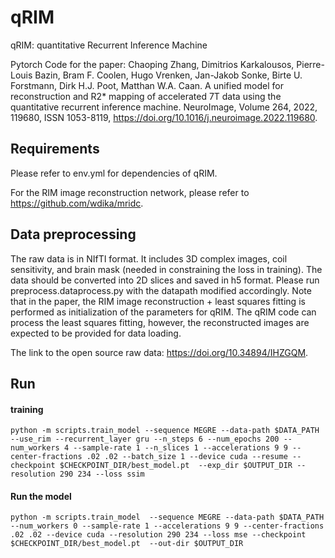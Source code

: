 # qRIM
qRIM: quantitative Recurrent Inference Machine 

Pytorch Code for the paper:
Chaoping Zhang, Dimitrios Karkalousos, Pierre-Louis Bazin, Bram F. Coolen, Hugo Vrenken, Jan-Jakob Sonke, Birte U. Forstmann, Dirk H.J. Poot, Matthan W.A. Caan.
A unified model for reconstruction and R2* mapping of accelerated 7T data using the quantitative recurrent inference machine. NeuroImage, Volume 264, 2022, 119680, ISSN 1053-8119, https://doi.org/10.1016/j.neuroimage.2022.119680.

## Requirements
Please refer to env.yml for dependencies of qRIM.

For the RIM image reconstruction network, please refer to https://github.com/wdika/mridc.


## Data preprocessing
The raw data is in NIfTI format. It includes 3D complex images, coil sensitivity, and brain mask (needed in constraining the loss in training). The data should be converted into 2D slices and saved in h5 format. Please run preprocess.dataprocess.py with the datapath modified accordingly. Note that in the paper, the RIM image reconstruction + least squares fitting is performed as initialization of the parameters for qRIM. The qRIM code can process the least squares fitting, however, the reconstructed images are expected to be provided for data loading.

The link to the open source raw data: https://doi.org/10.34894/IHZGQM.
## Run
#### training
`
python -m scripts.train_model
--sequence
MEGRE
--data-path
$DATA_PATH
--use_rim
--recurrent_layer
gru
--n_steps
6
--num_epochs
200
--num_workers
4
--sample-rate
1
--n_slices
1
--accelerations
9
9
--center-fractions
.02
.02
--batch_size
1
--device
cuda
--resume
--checkpoint
$CHECKPOINT_DIR/best_model.pt 
--exp_dir
$OUTPUT_DIR
--resolution
290
234
--loss
ssim
`
#### Run the model
`
python -m scripts.train_model 
--sequence
MEGRE
--data-path
$DATA_PATH
--num_workers
0
--sample-rate
1
--accelerations
9
9
--center-fractions
.02
.02
--device
cuda
--resolution
290
234
--loss
mse
--checkpoint
$CHECKPOINT_DIR/best_model.pt 
--out-dir
$OUTPUT_DIR
`

